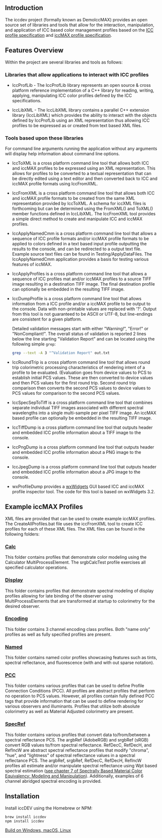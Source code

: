 ## Introduction

The iccdev project (formally known as DemoIccMAX) provides an
open source set of libraries and tools that allow for the interaction, manipulation,
and application of ICC based color management profiles based on the 
[ICC profile specification](http://www.color.org/icc_specs2.xalter) and 
[iccMAX profile specification](http://www.color.org/iccmax.xalter).

## Features Overview

Within the project are several libraries and tools as follows:

### Libraries that allow applications to interact with ICC profiles

  * IccProfLib - The IccProfLib library represents an open source &
    cross platform reference implementation of a C++ library for reading,
    writing, applying, manipulating ICC color profiles defined by the ICC specifications.

  * IccLibXML - The IccLibXML library contains a parallel C++
    extension library (IccLibXML) which provides the ability to interact with the
    objects defined by IccProfLib using an XML representation thus allowing ICC
    profiles to be expressed as or created from text based XML files.


### Tools based upon these libraries

  For command line arguments running the application without any arguments
  will display help information about command line options.

  * IccToXML is a cross platform command line tool that allows both ICC
    and iccMAX profiles to be expressed using an XML representation. This allows
    for profiles to be converted to a textual representation that can be directly
    edited using a text editor and then converted back to ICC and iccMAX profile
    formats using IccFromXML.

  * IccFromXML is a cross platform command line tool that allows both ICC
    and iccMAX profile formats to be created from the same XML representation provided by
    IccToXML. A schema for iccXML files is forthcoming but can be determined using
    the FromXML() and ToXML() member functions defined in IccLibXML. The
    IccFromXML tool provides a simple direct method to create and manipulate
    ICC and iccMAX profiles.

  * IccApplyNamedCmm is a cross platform command line tool that allows a
    sequence of ICC profile formats and/or iccMAX profile formats to be applied to colors
    defined in a text based input profile outputting the results to the console, and can
    be redirected to a output text file. Example source text files can be found in
    Testing/ApplyDataFiles. The IccApplyNamedCmm application provides a basis for
    testing various features of iccMAX.

  * IccApplyProfiles is a cross platform command line tool that allows a sequence of
    ICC profiles mat and/or iccMAX profiles to a source TIFF image resulting in a
    destination TIFF image. The final destination profile can optionally be embedded
    in the resulting TIFF image.

  * IccDumpProfile is a cross platform command line tool that allows information
    from a ICC profile and/or a iccMAX profile to be output to the console. Data
    with non-printable values are replaced with '?'. Output from this tool is
    not guaranteed to be ASCII or UTF-8, but line-endings are consistent for a
    given platform.

    Detailed validation messages start with either "Warning!", "Error!" or "NonCompliant!".
    The overall status of validation is reported 2 lines below the line starting
    "Validation Report" and can be located using the following simple `grep`:

    ```bash
    grep --text -A 3 "^Validation Report" out.txt
    ```

  * IccRoundTrip is a cross platform command line tool that allows round trip
    colorimetric processing characteristics of rendering intent of a profile to be
    evaluated. (Evaluation goes from device values to PCS to establish initial PCS
    values. These are then converted to device values and then PCS values for the
    first round trip. Second round trip comparison then converts the second PCS
    values to device values to PCS values for comparison to the second PCS values.

  * IccSpecSepToTiff is a cross platform command line tool that combines separate
    individual TIFF images associated with different spectral wavelengths into a
    single multi-sample per pixel TIFF image. An iccMAX based profile can optionally
    be embedded in the resulting TIFF image.

  * IccTiffDump is a cross platform command line tool that outputs header and
    embedded ICC profile information about a TIFF image to the console.

  * IccPngDump is a cross platform command line tool that outputs header and
    embedded ICC profile information about a PNG image to the console. 

  * IccJpegDump is a cross platform command line tool that outputs header and
    embedded ICC profile information about a JPG image to the console. 

  * wxProfileDump provides a [wxWidgets](https://www.wxwidgets.org/) GUI based
    ICC and iccMAX profile inspector tool. The code for this tool is based on
    wxWidgets 3.2.


## Example iccMAX Profiles

XML files are provided that can be used to create example iccMAX profiles. The
CreateAllProfiles.bat file uses the iccFromXML tool to create ICC profiles for
each of these XML files. The XML files can be found in the following folders:

### [Calc](../Testing/Calc)

This folder contains profiles that demonstrate color modeling using the
Calculator MultiProcessElement. The srgbCalcTest profile exercises all specified
calculator operations.

### [Display](../Testing/Display)

This folder contains profiles that demonstrate spectral modeling of display
profiles allowing for late binding of the observer using MultiProcessElements
that are transformed at startup to colorimetry for the desired observer.

### [Encoding](../Testing/Encoding)

This folder contains 3 channel encoding class profiles. Both "name only"
profiles as well as fully specified profiles are present.

### [Named](../Testing/Named)

This folder contains named color profiles showcasing
features such as tints, spectral reflectance, and fluorescence (with and with
out sparse notation).

### [PCC](../Testing/PCC)

This folder contains various profiles that can be used to
define Profile Connection Conditions (PCC). All profiles are abstract profiles
that perform no operation to PCS values. However, all profiles contain fully
defined PCC tags that provide information that can be used to define rendering
for various observers and illuminants. Profiles that utilize both absolute
colorimetry as well as Material Adjusted colorimetry are present.

### [SpecRef](../Testing/SpaceRef)

This folder contains various profiles that convert data to/from/between a
spectral reflectance PCS. The argbRef (AdobeRGB) and srgbRef (sRGB) convert RGB
values to/from spectral reflectance. RefDecC, RefDecH, and RefIncW are abstract
spectral reflectance profiles that modify "chroma", "hue", and "lightness" of
spectral reflectance values in a spectral reflectance PCS. The argbRef, srgbRef,
RefDecC, RefDecH, RefIncW profiles all estimate and/or manipulate spectral
reflectance using Wpt based spectral estimation ([see chapter 7 of Spectrally Based Material Color Equivalency: Modeling and Manipulation](http://scholarworks.rit.edu/theses/8789/)). Additionally, examples of 6 channel
abridged spectral encoding is provided.


## Installation

Install iccDEV using the Homebrew or NPM:

```
brew install iccdev
npm install iccdev
```

[Build on Windows, macOS, Linux](BUILD.md)